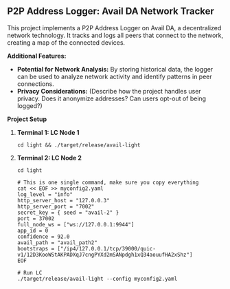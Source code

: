 ## P2P Address Logger: Avail DA Network Tracker

This project implements a P2P Address Logger on Avail DA, a decentralized network technology. It tracks and logs all peers that connect to the network, creating a map of the connected devices.

**Additional Features:**

* **Potential for Network Analysis:** By storing historical data, the logger can be used to analyze network activity and identify patterns in peer connections.
* **Privacy Considerations:** (Describe how the project handles user privacy. Does it anonymize addresses? Can users opt-out of being logged?)

**Project Setup**

1. **Terminal 1: LC Node 1**

   ```
   cd light && ./target/release/avail-light
   ```

2. **Terminal 2: LC Node 2**

   ```
   cd light

   # This is one single command, make sure you copy everything
   cat << EOF >> myconfig2.yaml
   log_level = "info"
   http_server_host = "127.0.0.3"
   http_server_port = "7002"
   secret_key = { seed = "avail-2" }
   port = 37002
   full_node_ws = ["ws://127.0.0.1:9944"]
   app_id = 0
   confidence = 92.0
   avail_path = "avail_path2"
   bootstraps = ["/ip4/127.0.0.1/tcp/39000/quic-v1/12D3KooWStAKPADXqJ7cngPYXd2mSANpdgh1xQ34aouufHA2xShz"]
   EOF

   # Run LC
   ./target/release/avail-light --config myconfig2.yaml
   ```
    

